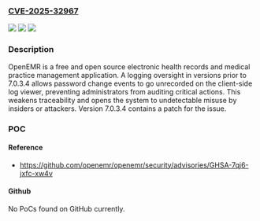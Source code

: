 ### [CVE-2025-32967](https://cve.mitre.org/cgi-bin/cvename.cgi?name=CVE-2025-32967)
![](https://img.shields.io/static/v1?label=Product&message=openemr&color=blue)
![](https://img.shields.io/static/v1?label=Version&message=%3D%20%3C%207.0.3.4%20&color=brighgreen)
![](https://img.shields.io/static/v1?label=Vulnerability&message=CWE-778%3A%20Insufficient%20Logging&color=brighgreen)

### Description

OpenEMR is a free and open source electronic health records and medical practice management application. A logging oversight in versions prior to 7.0.3.4 allows password change events to go unrecorded on the client-side log viewer, preventing administrators from auditing critical actions. This weakens traceability and opens the system to undetectable misuse by insiders or attackers. Version 7.0.3.4 contains a patch for the issue.

### POC

#### Reference
- https://github.com/openemr/openemr/security/advisories/GHSA-7qj6-jxfc-xw4v

#### Github
No PoCs found on GitHub currently.

